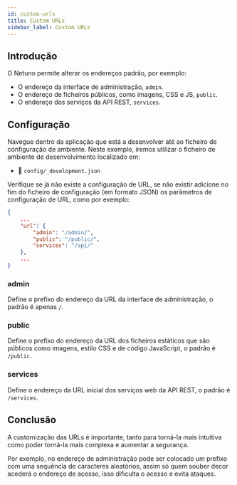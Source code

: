 ```yaml
---
id: custom-urls
title: Custom URLs
sidebar_label: Custom URLs
---
```


## Introdução

O Netuno permite alterar os endereços padrão, por exemplo:

- O endereço da interface de administração, `admin`.
- O endereço de ficheiros públicos, como imagens, CSS e JS, `public`.
- O endereço dos serviços da API REST, `services`.

## Configuração

Navegue dentro da aplicação que está a desenvolver até ao ficheiro de configuração de ambiente. Neste exemplo, iremos utilizar o ficheiro de ambiente de desenvolvimento localizado em:

- 📂 `config/_development.json`

Verifique se já não existe a configuração de URL, se não existir adicione no fim do ficheiro de configuração (em formato JSON) os parâmetros de configuração de URL, como por exemplo:

```json
{
    ...
    "url": {
        "admin": "/admin/",
        "public": "/public/",
        "services": "/api/"
    },
    ...
}
```

### admin

Define o prefixo do endereço da URL da interface de administração, o padrão é apenas `/`.

### public

Define o prefixo do endereço da URL dos ficheiros estáticos que são públicos como imagens, estilo CSS e de código JavaScript, o padrão é `/public`.

### services

Define o endereço da URL inicial dos serviços web da API REST, o padrão é `/services`.

## Conclusão

A customização das URLs é importante, tanto para torná-la mais intuitiva como poder torná-la mais complexa e aumentar a segurança.

Por exemplo, no endereço de administração pode ser colocado um prefixo com uma sequência de caracteres aleatórios, assim só quem souber decor acederá o endereço de acesso, isso dificulta o acesso e evita ataques.
